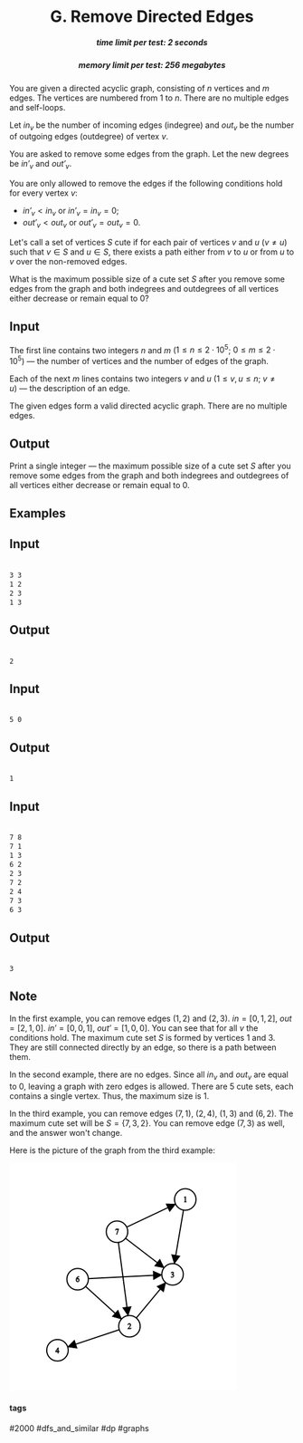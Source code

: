 <h1 style='text-align: center;'> G. Remove Directed Edges</h1>

<h5 style='text-align: center;'>time limit per test: 2 seconds</h5>
<h5 style='text-align: center;'>memory limit per test: 256 megabytes</h5>

You are given a directed acyclic graph, consisting of $n$ vertices and $m$ edges. The vertices are numbered from $1$ to $n$. There are no multiple edges and self-loops.

Let $\mathit{in}_v$ be the number of incoming edges (indegree) and $\mathit{out}_v$ be the number of outgoing edges (outdegree) of vertex $v$.

You are asked to remove some edges from the graph. Let the new degrees be $\mathit{in'}_v$ and $\mathit{out'}_v$.

You are only allowed to remove the edges if the following conditions hold for every vertex $v$: 

* $\mathit{in'}_v < \mathit{in}_v$ or $\mathit{in'}_v = \mathit{in}_v = 0$;
* $\mathit{out'}_v < \mathit{out}_v$ or $\mathit{out'}_v = \mathit{out}_v = 0$.

Let's call a set of vertices $S$ cute if for each pair of vertices $v$ and $u$ ($v \neq u$) such that $v \in S$ and $u \in S$, there exists a path either from $v$ to $u$ or from $u$ to $v$ over the non-removed edges.

What is the maximum possible size of a cute set $S$ after you remove some edges from the graph and both indegrees and outdegrees of all vertices either decrease or remain equal to $0$?

## Input

The first line contains two integers $n$ and $m$ ($1 \le n \le 2 \cdot 10^5$; $0 \le m \le 2 \cdot 10^5$) — the number of vertices and the number of edges of the graph.

Each of the next $m$ lines contains two integers $v$ and $u$ ($1 \le v, u \le n$; $v \neq u$) — the description of an edge.

The given edges form a valid directed acyclic graph. There are no multiple edges.

## Output

Print a single integer — the maximum possible size of a cute set $S$ after you remove some edges from the graph and both indegrees and outdegrees of all vertices either decrease or remain equal to $0$.

## Examples

## Input


```

3 3
1 2
2 3
1 3

```
## Output


```

2

```
## Input


```

5 0

```
## Output


```

1

```
## Input


```

7 8
7 1
1 3
6 2
2 3
7 2
2 4
7 3
6 3

```
## Output


```

3

```
## Note

In the first example, you can remove edges $(1, 2)$ and $(2, 3)$. $\mathit{in} = [0, 1, 2]$, $\mathit{out} = [2, 1, 0]$. $\mathit{in'} = [0, 0, 1]$, $\mathit{out'} = [1, 0, 0]$. You can see that for all $v$ the conditions hold. The maximum cute set $S$ is formed by vertices $1$ and $3$. They are still connected directly by an edge, so there is a path between them.

In the second example, there are no edges. Since all $\mathit{in}_v$ and $\mathit{out}_v$ are equal to $0$, leaving a graph with zero edges is allowed. There are $5$ cute sets, each contains a single vertex. Thus, the maximum size is $1$.

In the third example, you can remove edges $(7, 1)$, $(2, 4)$, $(1, 3)$ and $(6, 2)$. The maximum cute set will be $S = \{7, 3, 2\}$. You can remove edge $(7, 3)$ as well, and the answer won't change.

Here is the picture of the graph from the third example: 

 ![](images/7c002cfb3555fb57111c5bab3e66f41e485f3a8a.png) 

#### tags 

#2000 #dfs_and_similar #dp #graphs 